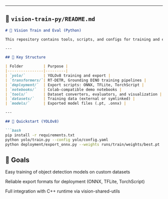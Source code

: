 
---

## 🧪 `vision-train-py/README.md`

```markdown
# 🧠 Vision Train and Eval (Python)

This repository contains tools, scripts, and configs for training and exporting object detection models using modern frameworks like YOLOv8, YOLO-NAS, RT-DETR, and Grounding DINO.

---

## 📁 Key Structure

| Folder         | Purpose |
|----------------|---------|
| `yolo/`        | YOLOv8 training and export |
| `transformers/`| RT-DETR, Grounding DINO training pipelines |
| `deployment/`  | Export scripts: ONNX, TFLite, TorchScript |
| `notebooks/`   | Colab-compatible demo notebooks |
| `tools/`       | Dataset converters, evaluators, and visualization |
| `datasets/`    | Training data (external or symlinked) |
| `models/`      | Exported model files (.pt, .onnx) |

---

## 🚀 Quickstart (YOLOv8)

```bash
pip install -r requirements.txt
python yolo/train.py --config yolo/config.yaml
python deployment/export_onnx.py --weights runs/train/weights/best.pt
```

## 🧠 Goals
Easy training of object detection models on custom datasets

Reliable export formats for deployment (ONNX, TFLite, TorchScript)

Full integration with C++ runtime via vision-shared-utils
